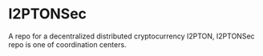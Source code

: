 # I2PTONSec
A repo for a decentralized distributed cryptocurrency I2PTON, I2PTONSec repo is one of coordination centers.
